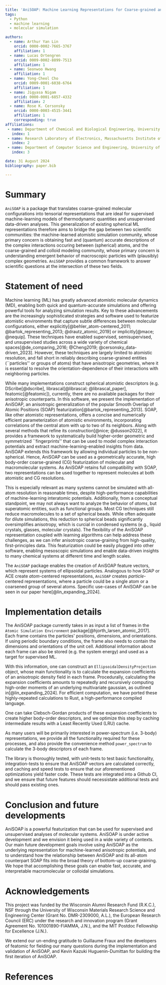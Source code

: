```yaml
---
title: 'AniSOAP: Machine Learning Representations for Coarse-grained and Non-spherical Systems'
tags:
  - Python
  - machine learning
  - molecular simulation

authors:
  - name: Arthur Yan Lin
    orcid: 0000-0002-7665-3767
    affiliation: 1
  - name: Lucas Ortengren
    orcid: 0009-0002-8899-7513
    affiliation: 1
  - name: Seonwoo Hwang
    affiliation: 1
  - name: Yong-Cheol Cho
    orcid: 0009-0001-6038-6764
    affiliation: 1
  - name: Jigyasa Nigam
    orcid: 0000-0001-6857-4332
    affiliation: 2
  - name: Rose K. Cersonsky
    orcid: 0000-0003-4515-3441
    affiliation: 1
    corresponding: true
affiliations:
 - name: Department of Chemical and Biological Engineering, University of Wisconsin-Madison, USA
   index: 1
 - name: Research Laboratory of Electronics, Massachusetts Institute of Technology, USA
   index: 2
 - name: Department of Computer Science and Engineering, University of Wisconsin-Madison, USA
   index: 3

date: 31 August 2024
bibliography: paper.bib

---
```


# Summary

`AniSOAP` is a package that translates coarse-grained molecular configurations into tensorial representations that are ideal for supervised machine-learning models of thermodynamic quantities and unsupervised data-driven analyses. This generalization of existing spherical ML representations therefore aims to bridge the gap between two scientific communities: the machine-learned atomistic simulation community, whose primary concern is obtaining fast and (quantum) accurate descriptions of the complex interactions occuring between (spherical) atoms, and the coarse-grained and colloid modeling community, whose primary concern is understanding emergent behavior of macroscopic particles with (plausibly) complex geometries. `AniSOAP` provides a common framework to answer scientific questions at the intersection of these two fields.

# Statement of need

Machine learning (ML) has greatly advanced atomistic molecular dynamics (MD), enabling both quick and quantum-accurate simulations and offering powerful tools for analyzing simulation results. Key to these advancements are the increasingly sophisticated strategies and software used to featurize atomistic environments that capture subtle differences between molecular configurations, either explicitly[@behler_atom-centered_2011; @bartok_representing_2013; @drautz_atomic_2019] or implicitly[@mace; @nequip]. These techniques have enabled supervised, semisupervised, and unsupervised studies across a wide variety of chemical spaces[@de_comparing_2016; @Cheng2019; @cersonsky_data-driven_2023]. However, these techniques are largely limited to atomistic resolution, and fall short in reliably describing coarse-grained entities (``particles'' or groups of atoms) that have anisotropic geometries, where it is essential to resolve the orientation-dependence of their interactions with neighboring particles.

While many implementations construct spherical atomistic descriptors (e.g. DScribe[@dscribe], librascal[@librascal; @librascal_paper], featomic[@featomic]), currently, there are no available packages for their anisotropic counterparts. In this software, we present the implementation of AniSOAP, an anisotropic generalization of the popular Smooth Overlap of Atomic Positions (SOAP) featurization[@bartok_representing_2013]. SOAP, like other atomistic representations, offers a concise and numerically efficient parameterization of atomistic environments, incorporating correlations of the central atom with up to two of its neighbors. Along with several methods that refine its construction[@nice; @dusson2022], it provides a framework to systematically build higher-order geometric and symmetrized ``fingerprints'' that can be used to model complex interaction potentials and extract machine-learning-enabled insights from data. AniSOAP extends this framework by allowing individual particles to be non-spherical. Hence, AniSOAP can be used as a geometrically accurate, high body-order coarse-grained (CG) featurization of molecular and macromolecular systems. As AniSOAP retains full compatibility with SOAP, two representations can be used together to represent molecules at both atomistic and CG resolutions.

This is especially relevant as many systems cannot be simulated with all-atom resolution in reasonable times, despite high-performance capabilities of machine-learning interatomic potentials. Additionally, from a conceptual standpoint, we may not always want to analyze the behavior of _atoms_, but superatomic entities, such as functional groups. 
Most CG techniques still reduce macromolecules to a set of spherical beads. While often adequate for dilute simulations, this reduction to spherical beads significantly oversimplifies anisotropy, which is curcial in condensed systems (e.g., liquid crystals, glasses, molecular crystals). The flexibility of the AniSOAP representation coupled with learning algorithms can help address these challenges, as we can infer anisotropic coarse-graining from high-quality, first-principles data. This featurization could be easily plugged into other software, enabling mesoscopic simulations and enable data-driven insights to many chemical systems at different time and length scales.

The `AniSOAP` package enables the creation of AniSOAP feature vectors, which represent systems of ellipsoidal particles. Analogous to how SOAP or ACE create _atom_-centered representations, `AniSOAP` creates _particle_-centered representations, where a particle could be a single atom or a coarsened group of several atoms. Specific use-cases of AniSOAP can be seen in our paper here[@lin_expanding_2024].

# Implementation details
The AniSOAP package currently takes in as input a list of frames in the `Atomic Simulation Environment` package[@hjorth_larsen_atomic_2017]. Each frame contains the particles' positions, dimensions, and orientations. If using periodic boundary conditions, the frame also needs to contain the dimensions and orientations of the unit cell. Additional information about each frame can also be stored (e.g. the system energy) and used as a target for supervised ML.

With this information, one can construct an `EllipsoidalDensityProjection` object, whose main functionality is to calculate the expansion coefficients of an anisotropic density field in each frame.
Procedurally, calculating the expansion coefficients amounts to repeatedly and recursively computing high-order moments of an underlying multivariate gaussian, as outlined in[@lin_expanding_2024]. For efficient computation, we have ported these highly-repeated calculations to Rust, a high-performance compiled language.

One can take Clebsch-Gordan products of these expansion coefficients to create higher body-order descriptors, and we optimize this step by caching intermediate results with a Least Recently Used (LRU) cache.

As many users will be primarily interested in power-spectrum (i.e. 3-body) representations, we provide all the functionality required for these processes, and also provide the convenience method `power_spectrum` to calculate the 3-body descriptors of each frame. 

The library is thoroughly tested, with unit-tests to test basic functionality, integration-tests to ensure that AniSOAP vectors are calculated correctly, and caching and speed tests to ensure that our aforementioned optimizations yield faster code. These tests are integrated into a Github CI, and we ensure that future features should necessistate additional tests and should pass existing ones.

# Conclusion and future developments
AniSOAP is a powerful featurization that can be used for supervised and unsupervised analyses of molecular systems. AniSOAP is under active development and we envision it being used in a wide variety of contexts. Our main future development goals involve using AniSOAP as the underlying representation for machine-learned anisotropic potentials, and to understand how the relationship between AniSOAP and its all-atom counterpart SOAP fits into the broad theory of bottom-up coarse-graining. We hope that accomplishing these goals can enable fast, accurate, and interpretable macromolecular or colloidal simulations.

# Acknowledgements
This project was funded by the Wisconsin Alumni Research Fund (R.K.C.), NSF through the University of Wisconsin Materials Research Science and Engineering Center (Grant No. DMR-2309000, A.L.), the European Research Council (ERC) under the research and innovation program (Grant Agreement No. 101001890-FIAMMA, J.N.), and the MIT Postdoc Fellowship for Excellence (J.N.).

We extend our un-ending gratitude to Guillaume Fraux and the developers of featomic for fielding our many questions during the implementation and validation of AniSOAP, and Kevin Kazuki Huguenin-Dumittan for building the first iteration of AniSOAP.

# References
